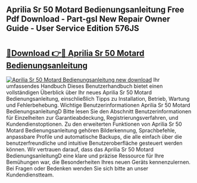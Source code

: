 ## Aprilia Sr 50 Motard Bedienungsanleitung Free Pdf Download - Part-gsI New Repair Owner Guide - User Service Edition 576JS

# <h2><a href="http://df4qte9.blite.top/?on=Aprilia+Sr+50+Motard+Bedienungsanleitung">🔗Download 👉🔴 Aprilia Sr 50 Motard Bedienungsanleitung</a></h2>

[![Aprilia Sr 50 Motard Bedienungsanleitung new download](https://i.imgur.com/lujVjoI.png)](http://df4qte9.blite.top/?on=Aprilia+Sr+50+Motard+Bedienungsanleitung)
Ihr umfassendes Handbuch Dieses Benutzerhandbuch bietet einen vollständigen Überblick über Ihr neues Aprilia Sr 50 Motard Bedienungsanleitung, einschließlich Tipps zu Installation, Betrieb, Wartung und Fehlerbehebung. Wichtige Benutzerinformationen Aprilia Sr 50 Motard BedienungsanleitungD Bitte lesen Sie den Abschnitt Benutzerinformationen für Einzelheiten zur Garantieabdeckung, Registrierungsverfahren, und Kundendienstoptionen. Zu den erweiterten Funktionen von Aprilia Sr 50 Motard Bedienungsanleitung gehören Bilderkennung, Sprachbefehle, anpassbare Profile und automatische Backups, die alle einfach über die benutzerfreundliche und intuitive Benutzeroberfläche gesteuert werden können. Wir vertrauen darauf, dass das Aprilia Sr 50 Motard BedienungsanleitungD eine klare und präzise Ressource für Ihre Bemühungen war, die Besonderheiten Ihres neuen Geräts kennenzulernen. Bei Fragen oder Bedenken wenden Sie sich bitte an unser Kundendienstteam.
